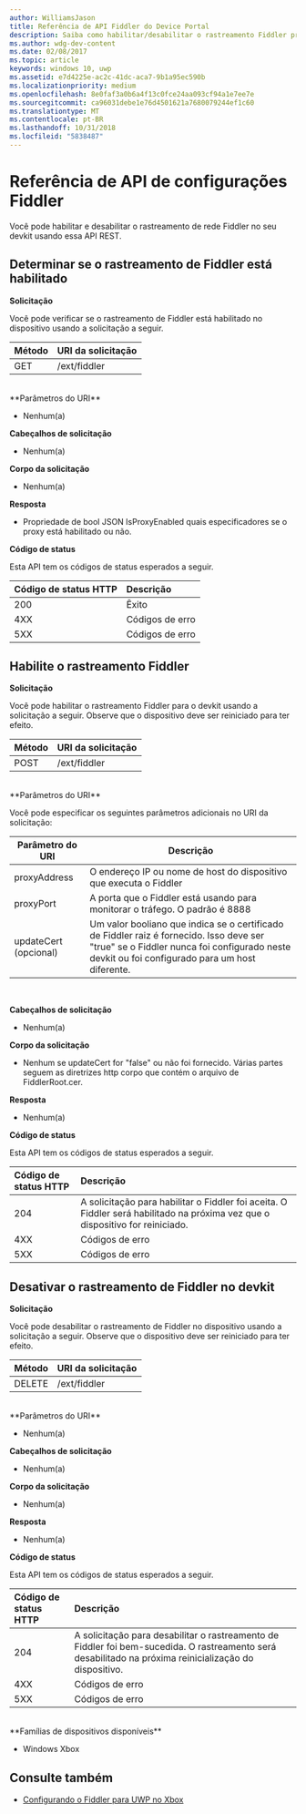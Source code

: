 ```yaml
---
author: WilliamsJason
title: Referência de API Fiddler do Device Portal
description: Saiba como habilitar/desabilitar o rastreamento Fiddler programaticamente.
ms.author: wdg-dev-content
ms.date: 02/08/2017
ms.topic: article
keywords: windows 10, uwp
ms.assetid: e7d4225e-ac2c-41dc-aca7-9b1a95ec590b
ms.localizationpriority: medium
ms.openlocfilehash: 8e0faf3a0b6a4f13c0fce24aa093cf94a1e7ee7e
ms.sourcegitcommit: ca96031debe1e76d4501621a7680079244ef1c60
ms.translationtype: MT
ms.contentlocale: pt-BR
ms.lasthandoff: 10/31/2018
ms.locfileid: "5838487"
---
```

# <a name="fiddler-settings-api-reference"></a>Referência de API de configurações Fiddler   
Você pode habilitar e desabilitar o rastreamento de rede Fiddler no seu devkit usando essa API REST.

## <a name="determine-if-fiddler-tracing-is-enabled"></a>Determinar se o rastreamento de Fiddler está habilitado

**Solicitação**

Você pode verificar se o rastreamento de Fiddler está habilitado no dispositivo usando a solicitação a seguir.

Método      | URI da solicitação
:------     | :-----
GET | /ext/fiddler
<br />
**Parâmetros do URI**

- Nenhum(a)

**Cabeçalhos de solicitação**

- Nenhum(a)

**Corpo da solicitação**   

- Nenhum(a)

**Resposta**   

- Propriedade de bool JSON IsProxyEnabled quais especificadores se o proxy está habilitado ou não.

**Código de status**

Esta API tem os códigos de status esperados a seguir.

Código de status HTTP      | Descrição
:------     | :-----
200 | Êxito
4XX | Códigos de erro
5XX | Códigos de erro

## <a name="enable-fiddler-tracing"></a>Habilite o rastreamento Fiddler

**Solicitação**

Você pode habilitar o rastreamento Fiddler para o devkit usando a solicitação a seguir.  Observe que o dispositivo deve ser reiniciado para ter efeito.

Método      | URI da solicitação
:------     | :-----
POST | /ext/fiddler
<br />
**Parâmetros do URI**

Você pode especificar os seguintes parâmetros adicionais no URI da solicitação:

| Parâmetro do URI      | Descrição     | 
| ------------------ |-----------------|
| proxyAddress       | O endereço IP ou nome de host do dispositivo que executa o Fiddler |
| proxyPort          | A porta que o Fiddler está usando para monitorar o tráfego. O padrão é 8888 |
| updateCert (opcional)| Um valor booliano que indica se o certificado de Fiddler raiz é fornecido. Isso deve ser "true" se o Fiddler nunca foi configurado neste devkit ou foi configurado para um host diferente.  |
<br>

**Cabeçalhos de solicitação**

- Nenhum(a)

**Corpo da solicitação**

- Nenhum se updateCert for "false" ou não foi fornecido. Várias partes seguem as diretrizes http corpo que contém o arquivo de FiddlerRoot.cer.

**Resposta**   

- Nenhum(a)  

**Código de status**

Esta API tem os códigos de status esperados a seguir.

Código de status HTTP      | Descrição
:------     | :-----
204 | A solicitação para habilitar o Fiddler foi aceita. O Fiddler será habilitado na próxima vez que o dispositivo for reiniciado.
4XX | Códigos de erro
5XX | Códigos de erro

## <a name="disable-fiddler-tracing-on-the-devkit"></a>Desativar o rastreamento de Fiddler no devkit

**Solicitação**

Você pode desabilitar o rastreamento de Fiddler no dispositivo usando a solicitação a seguir. Observe que o dispositivo deve ser reiniciado para ter efeito.

Método      | URI da solicitação
:------     | :-----
DELETE | /ext/fiddler
<br />
**Parâmetros do URI**

- Nenhum(a)

**Cabeçalhos de solicitação**

- Nenhum(a)

**Corpo da solicitação**   

- Nenhum(a)

**Resposta**   

- Nenhum(a) 

**Código de status**

Esta API tem os códigos de status esperados a seguir.

Código de status HTTP      | Descrição
:------     | :-----
204 | A solicitação para desabilitar o rastreamento de Fiddler foi bem-sucedida. O rastreamento será desabilitado na próxima reinicialização do dispositivo.
4XX | Códigos de erro
5XX | Códigos de erro

<br />
**Famílias de dispositivos disponíveis**

* Windows Xbox

## <a name="see-also"></a>Consulte também
- [Configurando o Fiddler para UWP no Xbox](uwp-fiddler.md)


